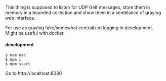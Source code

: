 This thing is supposed to listen for UDP Gelf messages, store them in memory in a bounded collection and show them in a semblance of graylog web interface.

For use as graylog fake/somewhat centralized logging in development. Might be useful with docker.

#### development

```
$ nvm use
$ npm i
$ npm start
```

Go to http://localhost:8080
